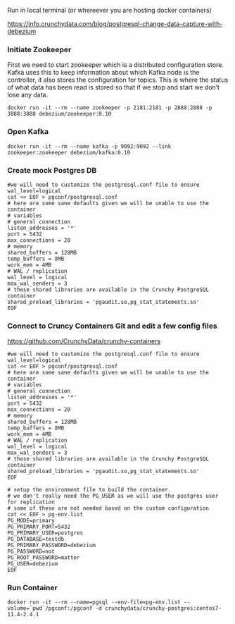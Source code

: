 Run in local terminal (or whereever you are hosting docker containers) 

https://info.crunchydata.com/blog/postgresql-change-data-capture-with-debezium

### Initiate Zookeeper ## 
First we need to start zookeeper which is a distributed configuration store. Kafka uses this to keep information about which Kafka node is the controller, it also stores the configuration for topics. This is where the status of what data has been read is stored so that if we stop and start we don’t lose any data.

```
docker run -it --rm --name zookeeper -p 2181:2181 -p 2888:2888 -p 3888:3888 debezium/zookeeper:0.10
```
### Open Kafka ### 
```
docker run -it --rm --name kafka -p 9092:9092 --link zookeeper:zookeeper debezium/kafka:0.10
```

### Create mock Postgres DB ### 

```
#we will need to customize the postgresql.conf file to ensure wal_level=logical
cat << EOF > pgconf/postgresql.conf
# here are some sane defaults given we will be unable to use the container
# variables
# general connection
listen_addresses = '*'
port = 5432
max_connections = 20
# memory
shared_buffers = 128MB
temp_buffers = 8MB
work_mem = 4MB
# WAL / replication
wal_level = logical
max_wal_senders = 3
# these shared libraries are available in the Crunchy PostgreSQL container
shared_preload_libraries = 'pgaudit.so,pg_stat_statements.so'
EOF
```

### Connect to Cruncy Containers Git and edit a few config files ### 
https://github.com/CrunchyData/crunchy-containers
```
#we will need to customize the postgresql.conf file to ensure wal_level=logical
cat << EOF > pgconf/postgresql.conf
# here are some sane defaults given we will be unable to use the container
# variables
# general connection
listen_addresses = '*'
port = 5432
max_connections = 20
# memory
shared_buffers = 128MB
temp_buffers = 8MB
work_mem = 4MB
# WAL / replication
wal_level = logical
max_wal_senders = 3
# these shared libraries are available in the Crunchy PostgreSQL container
shared_preload_libraries = 'pgaudit.so,pg_stat_statements.so'
EOF
```

```
# setup the environment file to build the container. 
# we don't really need the PG_USER as we will use the postgres user for replication
# some of these are not needed based on the custom configuration
cat << EOF > pg-env.list
PG_MODE=primary
PG_PRIMARY_PORT=5432
PG_PRIMARY_USER=postgres
PG_DATABASE=testdb
PG_PRIMARY_PASSWORD=debezium
PG_PASSWORD=not
PG_ROOT_PASSWORD=matter
PG_USER=debezium
EOF
```
### Run Container ### 
```
docker run -it --rm --name=pgsql --env-file=pg-env.list --volume=`pwd`/pgconf:/pgconf -d crunchydata/crunchy-postgres:centos7-11.4-2.4.1
```

